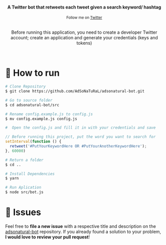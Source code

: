 <div align="center">
   <h4>A Twitter bot that retweets each tweet given a search keyword/ hashtag </h4>
</div>

<div align="center">
  <sub>Follow me on
    <a href="https://twitter.com/adsonatural">
      Twitter
    </a>
  </sub>
</div>

<br />

<p align="center">Before running this application, you need to create a developer Twitter account; create an application and generate your credentials (keys and tokens)</p>

<br />

# :construction_worker: How to run
```bash
# Clone Repository
$ git clone https://github.com/AdSoNaTuRaL/adsonatural-bot.git
```
```bash
# Go to source folder
$ cd adsonatural-bot/src

# Rename config.example.js to config.js
$ mv config.example.js config.js

#  Open the config.js and fill it in with your credentials and save
```
```js
// Before running this project, put the word you want to search for
setInterval(function () {
  retweet('#PutYourKeywordHere OR #PutYourAnotherKeywordHere');
}, 60000)
```

```bash
# Return a folder
$ cd ..

# Install Dependencies
$ yarn

# Run Aplication
$ node src/bot.js
```

# :bug: Issues

Feel free to **file a new issue** with a respective title and description on the [adsonatural-bot](https://github.com/AdSoNaTuRaL/adsonatural-bot/issues) repository. If you already found a solution to your problem, **I would love to review your pull request**!
